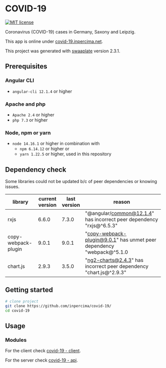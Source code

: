 # COVID-19

[![MIT license](https://img.shields.io/badge/license-MIT-blue.svg)](./LICENSE.md)

Coronavirus (COVID-19) cases in Germany, Saxony and Leipzig.

This app is online under [covid-19.inpercima.net](http://covid-19.inpercima.net).

This project was generated with [swaaplate](https://github.com/inpercima/swaaplate) version 2.3.1.

## Prerequisites

### Angular CLI

* `angular-cli 12.1.4` or higher

### Apache and php

* `Apache 2.4` or higher
* `php 7.3` or higher

### Node, npm or yarn

* `node 14.16.1` or higher in combination with
  * `npm 6.14.12` or higher or
  * `yarn 1.22.5` or higher, used in this repository

## Dependency check

Some libraries could not be updated b/c of peer dependencies or knowing issues.

| library    | current version | last version | reason |
| ---------- | --------------- | ------------ | ------ |
| rxjs       | 6.6.0           | 7.3.0        | "@angular/common@12.1.4" has incorrect peer dependency "rxjs@^6.5.3" |
| copy-webpack-plugin | 9.0.1  | 9.0.1        | "copy-webpack-plugin@9.0.1" has unmet peer dependency "webpack@^5.1.0 |
| chart.js   | 2.9.3           | 3.5.0        | "ng2-charts@2.4.3" has incorrect peer dependency "chart.js@^2.9.3" |

## Getting started

```bash
# clone project
git clone https://github.com/inpercima/covid-19/
cd covid-19
```

## Usage

### Modules

For the client check [covid-19 - client](./client).

For the server check [covid-19 - api](./api).
